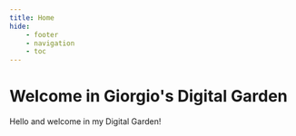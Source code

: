 ```yaml
---
title: Home
hide:
    - footer
    - navigation
    - toc
---
```


# Welcome in Giorgio's Digital Garden

Hello and welcome in my Digital Garden!